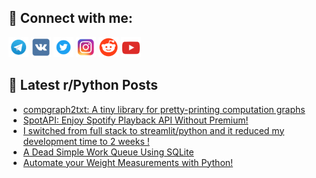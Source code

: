## 🔎 Connect with me:
[<img src="https://github.com/bullbesh/bullbesh/blob/main/images/Telegram.png" width="32" height="32" />](https://t.me/bullbesh)
[<img src="https://github.com/bullbesh/bullbesh/blob/main/images/VK.png" width="32" height="32" />](https://vk.com/bullbesh)
[<img src="https://github.com/bullbesh/bullbesh/blob/main/images/Twitter.png" width="32" height="32" />](https://twitter.com/bullbesh1)
[<img src="https://github.com/bullbesh/bullbesh/blob/main/images/Instagram.png" width="32" height="32" />](https://www.instagram.com/bullbesh)
[<img src="https://github.com/bullbesh/bullbesh/blob/main/images/Reddit.png" width="32" height="32" />](https://www.reddit.com/user/bullbesh)
[<img src="https://github.com/bullbesh/bullbesh/blob/main/images/YouTube.png" width="32" height="32" />](https://www.youtube.com/channel/UCtfjRs6uzgq5mfm8S06WTcg)

## 📕 Latest r/Python Posts
<!-- BLOG-POST-LIST:START -->
- [compgraph2txt: A tiny library for pretty-printing computation graphs](https://www.reddit.com/r/Python/comments/1f0cj7z/compgraph2txt_a_tiny_library_for_prettyprinting/)
- [SpotAPI: Enjoy Spotify Playback API Without Premium!](https://www.reddit.com/r/Python/comments/1f0bpby/spotapi_enjoy_spotify_playback_api_without_premium/)
- [I switched from full stack to streamlit/python and it reduced my development time to 2 weeks !](https://www.reddit.com/r/Python/comments/1f07c7d/i_switched_from_full_stack_to_streamlitpython_and/)
- [A Dead Simple Work Queue Using SQLite](https://www.reddit.com/r/Python/comments/1f06ft5/a_dead_simple_work_queue_using_sqlite/)
- [Automate your Weight Measurements with Python!](https://www.reddit.com/r/Python/comments/1f064k2/automate_your_weight_measurements_with_python/)
<!-- BLOG-POST-LIST:END -->
